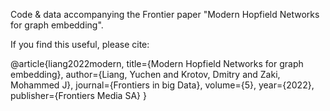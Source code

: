 Code & data accompanying the Frontier paper "Modern Hopfield Networks for graph embedding".

If you find this useful, please cite:

@article{liang2022modern,
  title={Modern Hopfield Networks for graph embedding},
  author={Liang, Yuchen and Krotov, Dmitry and Zaki, Mohammed J},
  journal={Frontiers in big Data},
  volume={5},
  year={2022},
  publisher={Frontiers Media SA}
}
